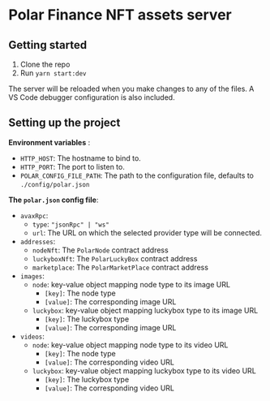 # Polar Finance NFT assets server

## Getting started

1. Clone the repo
2. Run `yarn start:dev`

The server will be reloaded when you make changes to any of the files.
A VS Code debugger configuration is also included.

## Setting up the project

**Environment variables** : 

- `HTTP_HOST`: The hostname to bind to.
- `HTTP_PORT`: The port to listen to.
- `POLAR_CONFIG_FILE_PATH`: The path to the configuration file, defaults to `./config/polar.json`

**The `polar.json` config file**:

- `avaxRpc`:
  - `type`: `"jsonRpc" | "ws"`
  - `url`: The URL on which the selected provider type will be connected.
- `addresses`:
  - `nodeNft`: The `PolarNode` contract address
  - `luckyboxNft`: The `PolarLuckyBox` contract address
  - `marketplace`: The `PolarMarketPlace` contract address
- `images`:
  - `node`: key-value object mapping node type to its image URL
    - `[key]`: The node type
    - `[value]`: The corresponding image URL
  - `luckybox`: key-value object mapping luckybox type to its image URL
    - `[key]`: The luckybox type
    - `[value]`: The corresponding image URL
- `videos`:
  - `node`: key-value object mapping node type to its video URL
    - `[key]`: The node type
    - `[value]`: The corresponding video URL
  - `luckybox`: key-value object mapping luckybox type to its video URL
    - `[key]`: The luckybox type
    - `[value]`: The corresponding video URL